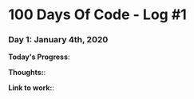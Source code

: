 # 100 Days Of Code - Log #1

### Day 1: January 4th, 2020

**Today's Progress**: 

**Thoughts:**:  

**Link to work:**: 